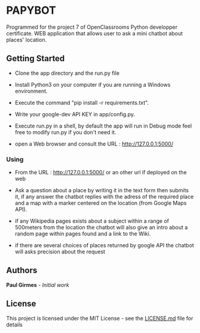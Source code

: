 # PAPYBOT

Programmed for the project 7 of OpenClassrooms Python developper certificate.
WEB application that allows user to ask a mini chatbot about places' location.

## Getting Started

* Clone the app directory and the run.py file

* Install Python3 on your computer if you are running a Windows environment.

* Execute the command "pip install -r requirements.txt".

* Write your google-dev API KEY in app/config.py.

* Execute run.py in a shell, by default the app will run in Debug mode feel free to modify run.py if you don't need it.

* open a Web browser and consult the URL : <http://127.0.0.1:5000/>

### Using

* From the URL : <http://127.0.0.1:5000/> or an other url if deployed on the web

* Ask a question about a place by writing it in the text form then submits it,
if any answer the chatbot replies with the adress of the required place and a map
with a marker centered on the location (from Google Maps API).

* if any Wikipedia pages exists about a subject within a range of 500meters from the location the chatbot will also give an intro about a random page within pages found and a link to the Wiki.

* if there are several choices of places returned by google API the chatbot will asks precision about the request

## Authors

**Paul Girmes** - *Initial work*

## License

This project is licensed under the MIT License - see the [LICENSE.md](LICENSE.md) file for details
